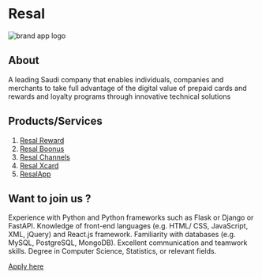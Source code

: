 # Resal

![brand   app logo](https://github.com/ResalApps/e-store-ssot/assets/48950818/5a4e4934-f3f8-45ac-bcbd-a3fde0c048e0)
## About

A leading Saudi company that enables individuals, companies and merchants to take full advantage of the digital value of prepaid cards and rewards and loyalty programs through innovative technical solutions

## Products/Services

1. [Resal Reward](https://gleerewards.resal.me/)
2. [Resal Boonus](https://www.resal.me/ar/boonus/home)
3. [Resal Channels](https://www.resal.me/ar/channels/home)
4. [Resal Xcard](https://www.resal.me/ar/xcard/home)
5. [ResalApp](https://giftcards.resal.me)

   


## Want to join us ?

Experience with Python and Python frameworks such as Flask or Django or FastAPI.
Knowledge of front-end languages (e.g. HTML/ CSS, JavaScript, XML, jQuery) and React.js
framework.
Familiarity with databases (e.g. MySQL, PostgreSQL, MongoDB).
Excellent communication and teamwork skills.
Degree in Computer Science, Statistics, or relevant fields.

[Apply here](https://forms.gle/pv5dp4Fx9xjz8qQi6)
